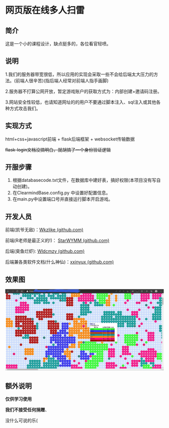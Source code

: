 # 网页版在线多人扫雷

## 简介

这是一个小的课程设计，缺点挺多的，各位看官轻喷。

## 说明

1.我们的服务器带宽很低，所以应用的实现会采取一些不会给后端太大压力的方法。(前端人很辛苦)(指后端人经常对前端人指手画脚)

2.服务器不打算公网开放，暂定游戏账户的获取方式为：内部创建+邀请码注册。

3.网站安全性较低，也请知道网址的的用户不要通过脚本注入、sql注入或其他各种方式攻击我们。

## 实现方式

html+css+javascript前端 + flask后端框架 + websocket传输数据

~~flask-login文档没搞明白，就胡搞了一个身份验证逻辑~~

## 开服步骤

1. 根据databasecode.txt文件，在数据库中建好表，搞好权限(本项目没有写自动创建)。
2. 在ClearmindBase.config.py 中设置好配置信息。
3. 在main.py中设置端口号并直接运行脚本开启游戏。

## 开发人员

前端(凯爷无敌)：[Wkzlike (github.com)](https://github.com/Wkzlike)

前端(R老师是最正义的!)： [StarWYMM (github.com)](https://github.com/StarWYMM)

后端(臭鱼烂虾): [Wldcmzy (github.com)](https://github.com/Wldcmzy)

后端兼各类软件文档(什么神仙)：[xxinyux (github.com)](https://github.com/xxinyux)

## 效果图

![效果图](README/效果图.png)

## 额外说明

**仅供学习使用**

**我们不接受任何捐赠**、

没什么可说的乐(

